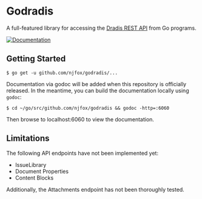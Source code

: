 # Godradis
A full-featured library for accessing the [Dradis REST API](https://dradisframework.com/support/guides/rest_api/) from Go programs.

[![Documentation](https://godoc.org/github.com/njfox/godradis?status.svg)](http://godoc.org/github.com/njfox/godradis)

## Getting Started
```
$ go get -u github.com/njfox/godradis/...
```

Documentation via godoc will be added when this repository is officially released. In the meantime, you can build the
documentation locally using `godoc`:

```
$ cd ~/go/src/github.com/njfox/godradis && godoc -http=:6060
```

Then browse to localhost:6060 to view the documentation.

## Limitations
The following API endpoints have not been implemented yet:

* IssueLibrary
* Document Properties
* Content Blocks

Additionally, the Attachments endpoint has not been thoroughly tested.